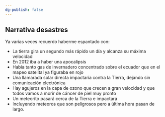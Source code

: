 ```yaml
---
dg-publish: false
---
```

## Narrativa desastres

Ya varias veces recuerdo haberme espantado con:
- La tierra gira un segundo más rápido un día y alcanza su máxima velocidad
- En 2012 iba a haber una apocalipsis
- Había tanto gas de invernadero concentrado sobre el ecuador que en el mapeo satelital ya figuraba en rojo
- Una llamarada solar directa impactaría contra la Tierra, dejando sin comunicación electrónica
- Hay agujeros en la capa de ozono que crecen a gran velocidad y que todos vamos a morir de cáncer de piel muy pronto
- Un meteorito pasará cerca de la Tierra e impactará
- Incluyendo meteoros que son peligrosos pero a última hora pasan de largo.